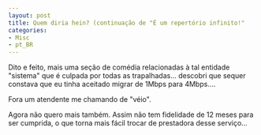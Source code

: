 ```yaml
---
layout: post
title: Quem diria hein? (continuação de "É um repertório infinito!"
categories:
- Misc
- pt_BR
---
```

Dito e feito, mais uma seção de comédia relacionadas à tal entidade "sistema" que é culpada por todas as trapalhadas... descobri que sequer constava que eu tinha aceitado migrar de 1Mbps para 4Mbps....

Fora um atendente me chamando de "véio".

Agora não quero mais também. Assim não tem fidelidade de 12 meses para ser cumprida, o que torna mais fácil trocar de prestadora desse serviço...
